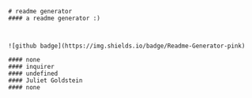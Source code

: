 
    # readme generator
    #### a readme generator :)



    ![github badge](https://img.shields.io/badge/Readme-Generator-pink)

    #### none
    #### inquirer
    #### undefined
    #### Juliet Goldstein
    #### none
    
    